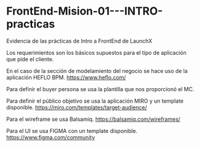 # FrontEnd-Mision-01---INTRO-practicas 
Evidencia de las prácticas de Intro a FrontEnd de LaunchX

Los requerimientos son los básicos supuestos para el tipo de aplicación que pide el cliente.

En el caso de la sección de modelamiento del negocio se hace uso de la aplicación HEFLO BPM. https://www.heflo.com/

Para definir el buyer persona se usa la plantilla que nos proporcionó el MC.

Para definir el público objetivo se usa la aplicación MIRO y un template disponible. https://miro.com/templates/target-audience/

Para el wireframe se usa Balsamiq. https://balsamiq.com/wireframes/

Para el UI se usa FIGMA con un template disponible. https://www.figma.com/community

